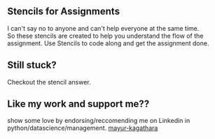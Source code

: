 ## Stencils for Assignments
I can't say no to anyone and can't help everyone at the same time.  
So these stencils are created to help you understand the flow of the assignment. Use Stencils to code along and get the assignment done.  

## Still stuck?
Checkout the stencil answer.

## Like my work and support me??
show some love by endorsing/reccomending me on Linkedin in python/datascience/management. [mayur-kagathara](https://www.linkedin.com/in/mayur-kagathara/)